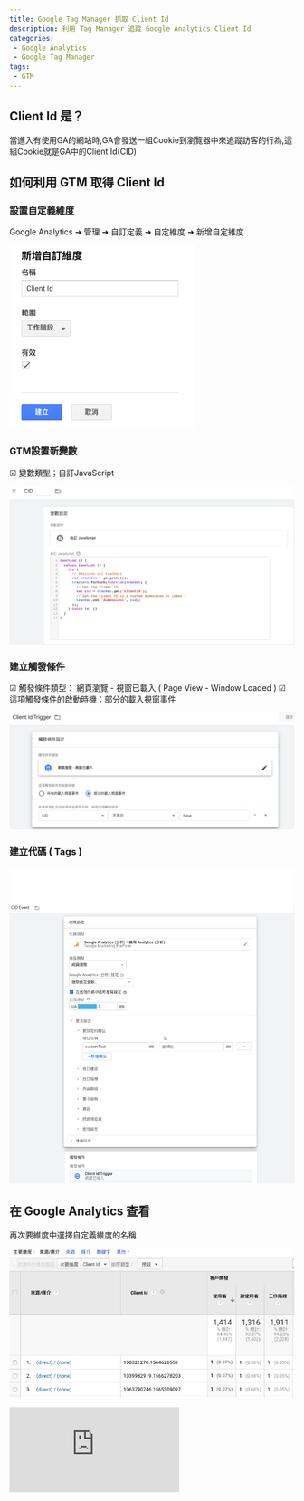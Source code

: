 ```yaml
---
title: Google Tag Manager 抓取 Client Id
description: 利用 Tag Manager 追蹤 Google Analytics Client Id
categories:
 - Google Analytics
 - Google Tag Manager
tags:
 - GTM
---
```

## Client Id 是？

當進入有使用GA的網站時,GA會發送一組Cookie到瀏覽器中來追蹤訪客的行為,這組Cookie就是GA中的Client Id(CID)

## 如何利用 GTM 取得 Client Id

### 設置自定義維度

Google Analytics &#10140; 管理 &#10140; 自訂定義 &#10140; 自定維度 &#10140; 新增自定維度

![cid-1](/assets/images/post/cid-1.png)

### GTM設置新變數

&#9745; 變數類型；自訂JavaScript

<script src="https://gist.github.com/chuan520/ed0a4b7784969ec26626d6d0c632f62f.js"></script>

![cid-2](/assets/images/post/cid-2.png)

### 建立觸發條件

&#9745; 觸發條件類型： 網頁瀏覽 - 視窗已載入 ( Page View - Window Loaded )
&#9745; 這項觸發條件的啟動時機：部分的載入視窗事件

![cid-3](/assets/images/post/cid-3.png)

### 建立代碼 ( Tags )

![cid-4](/assets/images/post/cid-4.png)

## 在 Google Analytics 查看

再次要維度中選擇自定義維度的名稱

![cid-5](/assets/images/post/cid-5.png)

<iframe data-v-b66e9a5a="" src="https://button.like.co/in/embed/a0976663511/button?referrer=https://chuancode.github.io/google%20analytics/google%20tag%20manager/2019/10/08/gtm-track-clientId/" frameborder="0" scrolling = "no" class="lc-margin-top-64 lc-margin-bottom-32 lc-mobile"></iframe>
